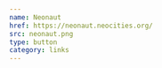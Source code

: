 ```yaml
---
name: Neonaut
href: https://neonaut.neocities.org/
src: neonaut.png
type: button
category: links
---
```

